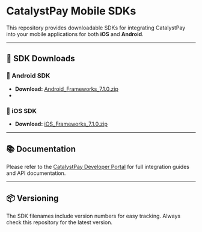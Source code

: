 # CatalystPay Mobile SDKs

This repository provides downloadable SDKs for integrating CatalystPay into your mobile applications for both **iOS** and **Android**.

---

## 📱 SDK Downloads

### 🤖 Android SDK

- **Download:** [Android_Frameworks_7.1.0.zip](https://github.com/Catalystpay-LTD/gateway-mobile-sdks/raw/main/android/Android_Frameworks_7.1.0.zip)
- 
### 🍎 iOS SDK

- **Download:** [iOS_Frameworks_7.1.0.zip](https://github.com/Catalystpay-LTD/gateway-mobile-sdks/raw/main/ios/iOS_Frameworks_7.1.0.zip)
 
---

## 📚 Documentation

Please refer to the [CatalystPay Developer Portal](https://catalystpay.docs.oppwa.com/) for full integration guides and API documentation.

---

## 📦 Versioning

The SDK filenames include version numbers for easy tracking. Always check this repository for the latest version.


